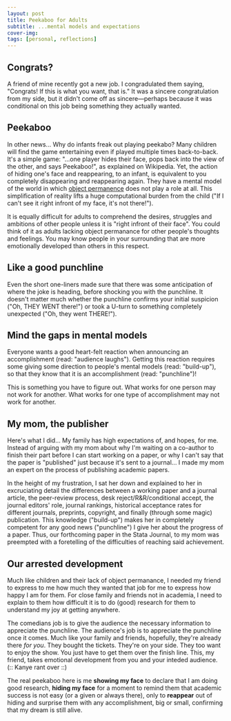 ```yaml
---
layout: post
title: Peekaboo for Adults
subtitle: ...mental models and expectations
cover-img: 
tags: [personal, reflections]
---
```


## Congrats?
A friend of mine recently got a new job. I congradulated them saying, "Congrats! If this is what you want, that is." It was a sincere congratulation from my side, but it didn't come off as sincere—perhaps because it was conditional on this job being something they actually wanted. 

## Peekaboo
In other news... Why do infants freak out playing peekabo? Many children will find the game entertaining even if played multiple times back-to-back. It's a simple game: "...one player hides their face, pops back into the view of the other, and says Peekaboo!", as explained on Wikipedia. Yet, the action of hiding one's face and reappearing, to an infant, is equivalent to you completely disappearing and reappearing again. They have a mental model of the world in which [object permanence](https://en.wikipedia.org/wiki/Object_permanence) does not play a role at all. This simplification of reality lifts a huge computational burden from the child ("If I can't see it right infront of my face, it's not there!"). 

It is equally difficult for adults to comprehend the desires, struggles and ambitions of other people unless it is "right infront of their face". You could think of it as adults lacking object permanance for other people's thoughts and feelings. You may know people in your surrounding that are more emotionally developed than others in this respect.

## Like a good punchline
Even the short one-liners made sure that there was some anticipation of where the joke is heading, before shocking you with the punchline. It doesn't matter much whether the punchline confirms your initial suspicion ("Oh, THEY WENT there!") or took a U-turn to something completely unexpected ("Oh, they went THERE!").

## Mind the gaps in mental models
Everyone wants a good heart-felt reaction when announcing an accomplishment (read: "audience laughs"). Getting this reaction requires some giving some direction to people's mental models (read: "build-up"), so that they know that it is an accomplishment (read: "punchline")!

This is something you have to figure out. What works for one person may not work for another. What works for one type of accomplishment may not work for another. 

## My mom, the publisher
Here's what I did... My family has high expectations of, and hopes, for me. Instead of arguing with my mom about why I'm waiting on a co-author to finish their part before I can start working on a paper, or why I can't say that the paper is "published" just because it's sent to a journal... I made my mom an expert on the process of publishing academic papers. 

In the height of my frustration, I sat her down and explained to her in excruciating detail the differences between a working paper and a journal article, the peer-review process, desk reject/R&R/conditional accept, the journal editors' role, journal rankings, historical acceptance rates for different journals, preprints, copyright, and finally (through some magic) publication. This knowledge ("build-up") makes her in completely competent for any good news ("punchline") I give her about the progress of a paper. Thus, our forthcoming paper in the Stata Journal, to my mom was preempted with a foretelling of the difficulties of reaching said achievement.

## Our arrested development
Much like children and their lack of object permanance, I needed my friend to express to me how much they wanted that job for me to express how happy I am for them. For close family and friends not in academia, I need to explain to them how difficult it is to do (good) research for them to understand my joy at getting anywhere. 

The comedians job is to give the audience the necessary information to appreciate the punchline. The audience's job is to appreciate the punchline once it comes. Much like your family and friends, hopefully, they're already there _for you_. They bought the tickets. They're on your side. They too want to enjoy the show. You just have to get them over the finish line. This, my friend, takes emotional development from you and your inteded audience. (:: Kanye rant over ::)

The real peekaboo here is me __showing my face__ to declare that I am doing good research, __hiding my face__ for a moment to remind them that academic success is not easy (or a given or always there), only to __reappear__ out of hiding and surprise them with any accomplishment, big or small, confirming that my dream is still alive.